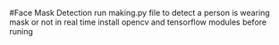 #Face Mask Detection
run making.py file to detect a person is wearing mask or not in real time
 install opencv and tensorflow modules before runing